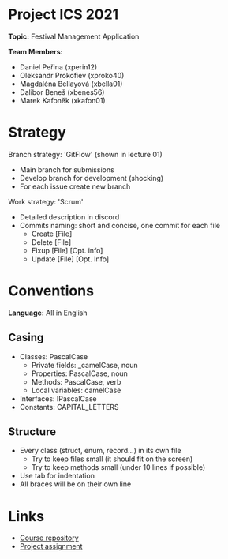 # Project ICS 2021 
__Topic:__ Festival Management Application

__Team Members:__
- Daniel Peřina (xperin12)
- Oleksandr Prokofiev (xproko40)
- Magdaléna Bellayová (xbella01)
- Dalibor Beneš (xbenes56)
- Marek Kafoněk (xkafon01)

# Strategy

Branch strategy: 'GitFlow' (shown in lecture 01)
- Main branch for submissions
- Develop branch for development (shocking)
- For each issue create new branch

Work strategy: 'Scrum'
- Detailed description in discord
- Commits naming: short and concise, one commit for each file
	- Create \[File\]
	- Delete \[File\]
	- Fixup \[File\] \[Opt. info\]
	- Update \[File\] \[Opt. Info\]

# Conventions
__Language:__ All in English

## Casing
- Classes: PascalCase
	- Private fields: _camelCase, noun
	- Properties: PascalCase, noun
	- Methods: PascalCase, verb
	- Local variables: camelCase
- Interfaces: IPascalCase
- Constants: CAPITAL_LETTERS

## Structure
- Every class (struct, enum, record...) in its own file
	- Try to keep files small (it should fit on the screen)
	- Try to keep methods small (under 10 lines if possible)
- Use tab for indentation
- All braces will be on their own line

# Links
- [Course repository](https://github.com/nesfit/ICS)
- [Project assignment](https://github.com/nesfit/ICS/tree/master/Project)
